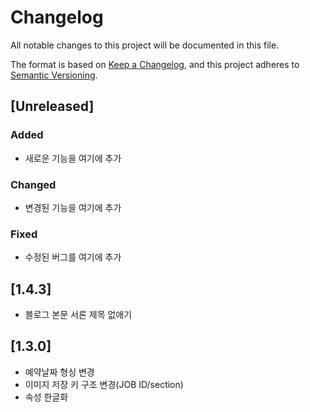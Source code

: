 # Changelog

All notable changes to this project will be documented in this file.

The format is based on [Keep a Changelog](https://keepachangelog.com/en/1.0.0/),
and this project adheres to [Semantic Versioning](https://semver.org/spec/v2.0.0.html).

## [Unreleased]

### Added
- 새로운 기능을 여기에 추가

### Changed
- 변경된 기능을 여기에 추가

### Fixed
- 수정된 버그를 여기에 추가

## [1.4.3]
- 블로그 본문 서론 제목 없애기

## [1.3.0]
- 예약날짜 형싱 변경
- 이미지 저장 키 구조 변경(JOB ID/section)
- 속성 한글화
